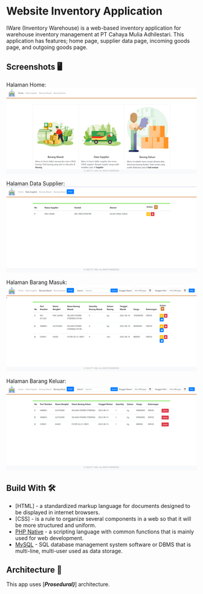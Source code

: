 # Website Inventory Application
IWare (Inventory Warehouse) is a web-based inventory application for warehouse inventory management at PT Cahaya Mulia Adhilestari. This application has features; home page, supplier data page, incoming goods page, and outgoing goods page.

## Screenshots 🖥️ 
Halaman Home: 
![](https://github.com/Chafithafid30/Warehouse-Inventory-Application/blob/3a4d57968bffbb85548b12aec38f951679f6ce5f/Home.png)

Halaman Data Supplier: 
![](https://github.com/Chafithafid30/Warehouse-Inventory-Application/blob/fad25a64d844b53474d5af2b92d41becb57af52b/Halaman%20Data%20Supplier.png)

Halaman Barang Masuk:
![](https://github.com/Chafithafid30/Warehouse-Inventory-Application/blob/fad25a64d844b53474d5af2b92d41becb57af52b/Halaman%20Barang%20Masuk.png)

Halaman Barang Keluar:
![](https://github.com/Chafithafid30/Warehouse-Inventory-Application/blob/fad25a64d844b53474d5af2b92d41becb57af52b/Halaman%20Barang%20Keluar.png)

## Build With 🛠
- [HTML] - a standardized markup language for documents designed to be displayed in internet browsers.
- [CSS] - is a rule to organize several components in a web so that it will be more structured and uniform.
- [PHP Native](https://www.php.net/) - a scripting language with common functions that is mainly used for web development.
- [MySQL](https://www.mysql.com/) - SQL database management system software or DBMS that is multi-line, multi-user used as data storage.

## Architecture 🗼

This app uses [***Prosedural)***] architecture.
